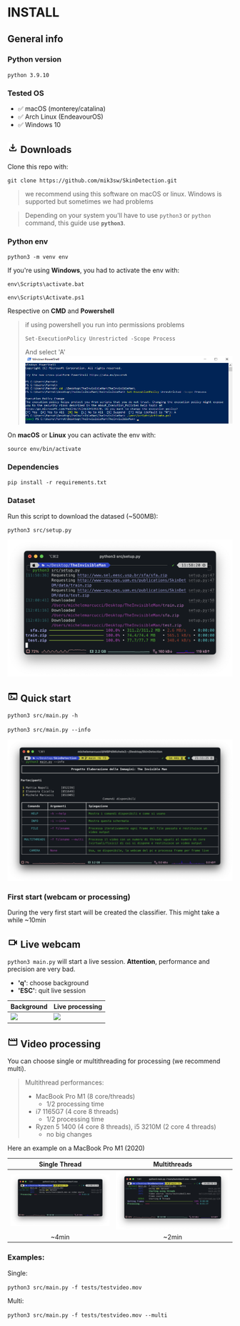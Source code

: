 # INSTALL 

## General info

### Python version 
<code>python 3.9.10</code>

### Tested OS 
* ✅ macOS (monterey/catalina)
* ✅ Arch Linux (EndeavourOS)
* ✅ Windows 10

## ![](download.png) Downloads

Clone this repo with:

```
git clone https://github.com/mik3sw/SkinDetection.git
```

> we recommend using this software on macOS or linux. Windows is supported but sometimes we had problems 

>Depending on your system you'll have to use <code>python3</code> or <code>python</code> command, this guide use <b><code>python3</code></b>.

### Python env


```
python3 -m venv env
```

If you're using **Windows**, you had to activate the env with:

```
env\Scripts\activate.bat
```

```
env\Scripts\Activate.ps1
```
Respective on **CMD** and **Powershell**

> if using powershell you run into permissions problems
> ```
> Set-ExecutionPolicy Unrestricted -Scope Process
> ```
> 
> And select 'A'
> ![](win.png)


On **macOS** or **Linux** you can activate the env with:

```
source env/bin/activate
```

### Dependencies

```
pip install -r requirements.txt
``` 


### Dataset

Run this script to download the datased (~500MB):

```
python3 src/setup.py
```

![](setup.png)


## ![](terminal.png)  Quick start

```
python3 src/main.py -h

python3 src/main.py --info
```
![](info.png)

### First start (webcam or processing)

During the very first start will be created the classifier. This might take a while ~10min

## ![](webcam.png)  Live webcam
 <code>python3 main.py</code> will start a live session. **Attention**, performance and precision are very bad.

- **'q'**: choose background
- **'ESC'**: quit live session

Background  | Live processing
----------------- | ----------------
![](wallpaper.png)   | ![](live.png)


## ![](movie.png) Video processing

You can choose single or multithreading for processing (we recommend multi). 

> Multithread performances:
>* MacBook Pro M1 (8 core/threads)
>	* 1/2 processing time
>* i7 1165G7 (4 core 8 threads)
>	* 1/2 processing time
>* Ryzen 5 1400 (4 core 8 threads), i5 3210M (2 core 4 threads)
>	* no big changes
> 


Here an example on a MacBook Pro M1 (2020)

Single Thread       | Multithreads
:-----------------: | :----------------:
![](single.png)     | ![](multi.png)
~4min               | ~2min

### Examples:

Single:

<code>python3 src/main.py -f tests/testvideo.mov</code>  

Multi:

<code>python3 src/main.py -f tests/testvideo.mov --multi</code>
